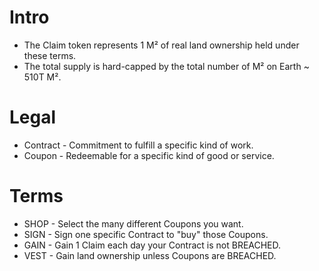 # Intro
- The Claim token represents 1 M² of real land ownership held under these terms.
- The total supply is hard-capped by the total number of M² on Earth ~ 510T M².
 
# Legal 
- Contract - Commitment to fulfill a specific kind of work.
- Coupon - Redeemable for a specific kind of good or service.

# Terms
- SHOP - Select the many different Coupons you want.
- SIGN - Sign one specific Contract to "buy" those Coupons.
- GAIN - Gain 1 Claim each day your Contract is not BREACHED.
- VEST - Gain land ownership unless Coupons are BREACHED.
